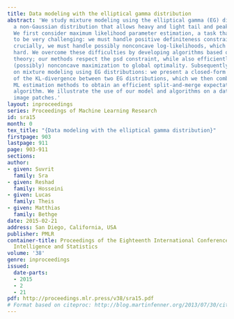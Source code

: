 ```yaml
---
title: Data modeling with the elliptical gamma distribution
abstract: 'We study mixture modeling using the elliptical gamma (EG) distribution,
  a non-Gaussian distribution that allows heavy and light tail and peak behaviors.
  We first consider maximum likelihood parameter estimation, a task that turns out
  to be very challenging: we must handle positive definiteness constraints, and  more
  crucially, we must handle possibly nonconcave log-likelihoods, which makes maximization
  hard. We overcome these difficulties by developing algorithms based on fixed-point
  theory; our methods respect the psd constraint, while also efficiently solving the
  (possibly) nonconcave maximization to global optimality. Subsequently, we focus
  on mixture modeling using EG distributions: we present a closed-form expression
  of the KL-divergence between two EG distributions, which we then combine with our
  ML estimation methods to obtain an efficient split-and-merge expectation maximization
  algorithm. We illustrate the use of our model and algorithms on a dataset of natural
  image patches.'
layout: inproceedings
series: Proceedings of Machine Learning Research
id: sra15
month: 0
tex_title: "{Data modeling with the elliptical gamma distribution}"
firstpage: 903
lastpage: 911
page: 903-911
sections: 
author:
- given: Suvrit
  family: Sra
- given: Reshad
  family: Hosseini
- given: Lucas
  family: Theis
- given: Matthias
  family: Bethge
date: 2015-02-21
address: San Diego, California, USA
publisher: PMLR
container-title: Proceedings of the Eighteenth International Conference on Artificial
  Intelligence and Statistics
volume: '38'
genre: inproceedings
issued:
  date-parts:
  - 2015
  - 2
  - 21
pdf: http://proceedings.mlr.press/v38/sra15.pdf
# Format based on citeproc: http://blog.martinfenner.org/2013/07/30/citeproc-yaml-for-bibliographies/
---
```

